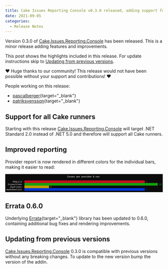 ```yaml
---
title: Cake Issues Reporting Console v0.3.0 released, adding support for all Cake runners
date: 2021-09-05
categories:
  - Release Notes
---
```


Version 0.3.0 of [Cake.Issues.Reporting.Console] has been released.
This is a minor release adding features and improvements.

<!-- more -->

This post shows the highlights included in this release.
For update instructions skip to [Updating from previous versions](#updating-from-previous-versions).

❤ Huge thanks to our community! This release would not have been possible without your support and contributions! ❤

People working on this release:

* [pascalberger](https://github.com/pascalberger){target="_blank"}
* [patriksvensson](https://github.com/patriksvensson){target="_blank"}

## Support for all Cake runners

Starting with this release [Cake.Issues.Reporting.Console] will target .NET Standard 2.0 instead of .NET 5.0 and
therefore will support all Cake runners.

## Improved reporting

Provider report is now rendered in different colors for the individual bars, making it easier to read:

![Summary by provider & rule](2021-09-05-summary-by-provider.png "Summary by provider & rule")

## Errata 0.6.0

Underlying [Errata]{target="_blank"} library has been updated to 0.6.0, containing additional bug fixes and rendering improvements.

## Updating from previous versions

[Cake.Issues.Reporting.Console] 0.3.0 is compatible with previous versions without any breaking changes.
To update to the new version bump the version of the addin.

[Cake.Issues.Reporting.Console]: ../../documentation/report-formats/console/index.md
[Errata]: https://github.com/spectreconsole/errata
